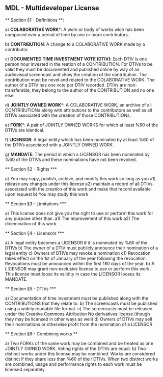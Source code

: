 MDL - Multideveloper License
-----------------------------------

** Section §1 - Definitions **:

a) **COLABORATIVE WORK***: A work or body of works wich has been composed over a period of time by one or more contributors.

b) **CONTRIBUTION**: A change to a COLABORATIVE WORK made by a contributor.

c) **DOCUMENTED TIME INVESTMENT VOTE (DTIV)**: Each DTIV is one person hour invested in the reation of a CONTRIBUTION. For DTIVs to be valid they must be documented and published online by way of an audiovisual screencast and show the creation of the contribution. The contribution must be novel and related to the COLABORATIVE WORK. The author of a DTIV has one vote per DTIV recorded. DTIVs are non-transferable, they belong to the author of the CONTRIBUTION and no one else.

d) **JOINTLY OWNED WORK***: A COLABORATIVE WORK, an archive of all CONTRIBUTIONs along with attributions to the contributors as well as all DTIVs associated with the creation of those CONTRIBUTIONs.

e) **FORK***: A pair of JOINTLY OWNED WORKS for which at least %60 of the DTIVs are identical.

f) **LICENSOR**: A legal entity which has been nominated by at least %60 of the DTIVs associated with a JOINTLY OWNED WORK.

g) **MANDATE**: The period in which a LICENSOR has been nominated by %60 of the DTIVs and these nominations have not been revoked.

** Section §2 - Rights ***

a) You may copy, publish, archive, and modify this work so long as you
 a1) release any changes under this license
 a2) maintain a record of all DTIVs associated with the creation of this work and make that record available upon request
b) You may study this work

** Section §3 - Limitations ***

a) This license does not give you the right to use or perform this work for any purpose other than.
 a1) The improvement of this work
 a2) The dicemination of this work

** Section §4 - Licensors ***

a) A legal entity becomes a LICENSOR if it is nominated by %60 of the DTIVs
b) The owner of a DTIV must publicly announce their nomination of a legal entity
c) Owners of DTIVs may revoke a nomination
 c1) Revocation takes effect on the 1st of January of the year following the revocation. Revocations must be announced within the first 180 days of the year.
b) A LICENSOR may grant non-exclusive license to use or perform this work. This license must loose its validity in case the LICENSOR looses its MANDATE.

** Section §5 - DTIVs ***

a) Documentation of time investment must be published along with the CONTRIBUTIONS that they relate to.
b) The screencasts must be published using a widely readable file format.
c) The screencasts must be released under the Creative Commons Attribution No derivatives license (though they may be licensed in other ways as well)
d) Owners of DTIVs may sell their nominations or otherwise profit from the nomination of a LICENSOR.

** Section §6 - Combining works **

a) Two FORKs of the same work may be combined and be treated as one JOINTLY OWNED WORK. Voting rights of the DTIVs are equal.
b) Two distinct works under this license may be combined. Works are considered distinct if they share less than %60 of their DTIVs. When two distinct works are combined, usage and performance rights to each work must be licensed separately.
